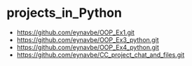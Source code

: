 # projects_in_Python
- https://github.com/eynavbe/OOP_Ex1.git
- https://github.com/eynavbe/OOP_Ex3_python.git
- https://github.com/eynavbe/OOP_Ex4_python.git
- https://github.com/eynavbe/CC_project_chat_and_files.git
